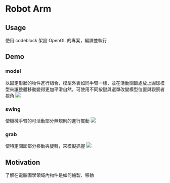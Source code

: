 # Robot Arm #

## Usage ##
使用 codeblock 架設 OpenGL 的專案，編譯並執行

## Demo ##

### model ###
以固定形狀的物件進行組合，模型外表如同手臂一樣，並在活動關節處放上圓球模型來讓整體移動變得更加平滑自然，可使用不同按鍵與選單改變模型位置與觀察者視角
![](/images/model.jpg)

### swing ###
使機械手臂的可活動部分無規則的進行擺動
![](/images/swing.jpg)

### grab ###
使特定關節部分移動與旋轉，來模擬抓握
![](/images/grab.jpg)

## Motivation ##
了解在電腦圖學領域內物件是如何繪製、移動